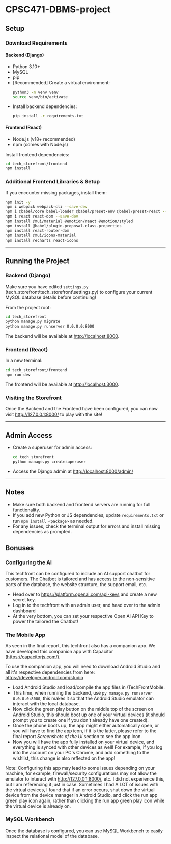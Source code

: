# CPSC471-DBMS-project

## Setup

### Download Requirements

#### Backend (Django)
- Python 3.10+
- MySQL
- pip
- [Recommended] Create a virtual environment:
  ```sh
  python3 -m venv venv
  source venv/bin/activate
  ```
- Install backend dependencies:
  ```sh
  pip install -r requirements.txt
  ```

#### Frontend (React)
- Node.js (v18+ recommended)
- npm (comes with Node.js)

Install frontend dependencies:
```sh
cd tech_storefront/frontend
npm install
```

### Additional Frontend Libraries & Setup

If you encounter missing packages, install them:

```sh
npm init -y
npm i webpack webpack-cli --save-dev
npm i @babel/core babel-loader @babel/preset-env @babel/preset-react --save-dev
npm i react react-dom --save-dev
npm install @mui/material @emotion/react @emotion/styled
npm install @babel/plugin-proposal-class-properties
npm install react-router-dom
npm install @mui/icons-material
npm install recharts react-icons
```

---

## Running the Project

### Backend (Django)

Make sure you have edited `settings.py` (tech_storefront\tech_storefront\settings.py) to configure your current MySQL database details before continuing!

From the project root:
```sh
cd tech_storefront
python manage.py migrate
python manage.py runserver 0.0.0.0:8000
```
The backend will be available at [http://localhost:8000](http://localhost:8000).

### Frontend (React)
In a new terminal:
```sh
cd tech_storefront/frontend
npm run dev
```
The frontend will be available at [http://localhost:3000](http://localhost:3000).

### Visiting the Storefront

Once the Backend and the Frontend have been configured, you can now visit http://127.0.0.1:8000/ to play with the site!

---

## Admin Access

- Create a superuser for admin access:
  ```sh
  cd tech_storefront
  python manage.py createsuperuser
  ```
- Access the Django admin at [http://localhost:8000/admin/](http://localhost:8000/admin/)

---

## Notes

- Make sure both backend and frontend servers are running for full functionality.
- If you add new Python or JS dependencies, update `requirements.txt` or run `npm install <package>` as needed.
- For any issues, check the terminal output for errors and install missing dependencies as prompted.

## Bonuses

### Configuring the AI

This techfront can be configured to include an AI support chatbot for customers. The Chatbot is tailored and has access to the non-sensitive parts of the database, the website structure, the support email, etc.

- Head over to https://platform.openai.com/api-keys and create a new secret key.
- Log in to the techfront with an admin user, and head over to the admin dashboard
- At the very bottom, you can set your respective Open AI API Key to power the tailored the Chatbot!

### The Mobile App

As seen in the final report, this techfront also has a companion app. We have developed this companion app with Capacitor (https://capacitorjs.com/).

To use the companion app, you will need to download Android Studio and all it's respective dependencies from here: https://developer.android.com/studio

- Load Android Studio and load/compile the app files in \TechFrontMobile.
- This time, when running the backend, use `py manage.py runserver 0.0.0.0:8000`, this makes it so that the Android Studio emulator can interact with the local database.
- Now click the green play button on the middle top of the screen on Android Studio, this should boot up one of your virtual devices (it should prompt you to create one if you don't already have one created).
- Once the phone boots up, the app might either automatically open, or you will have to find the app icon, if it is the latter, please refer to the final report *Screenshots of the UI* section to see the app icon.
- Now you will have the app fully installed on your virtual device, and everything is synced with other devices as well! For example, if you log into the account on your PC's Chrome, and add something to the wishlist, this change is also reflected on the app!

Note: Configuring this app may lead to some issues depending on your machine, for example, firewall/security configurations may not allow the emulator to interact with http://127.0.0.1:8000/, etc. I did not experience this, but I am referencing it just in case. Sometimes I had A LOT of issues with the virtual devices, I found that if an error occurs, shut down the virtual device from the device manager in Android Studio, and click the run app green play icon again, rather than clicking the run app green play icon while the virtual device is already on.

### MySQL Workbench

Once the database is configured, you can use MySQL Workbench to easily inspect the relational model of the database.